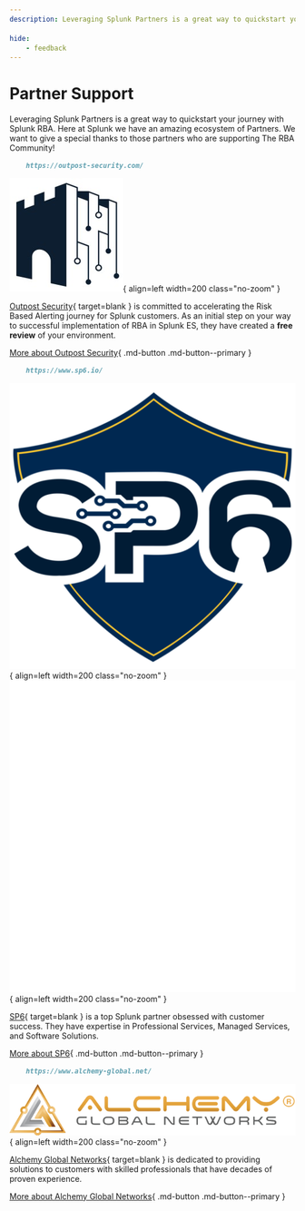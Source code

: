 ```yaml
---
description: Leveraging Splunk Partners is a great way to quickstart your journey with Splunk RBA. Here at Splunk we have an amazing ecosystem of Partners.

hide:
    - feedback
---
```


# Partner Support

Leveraging Splunk Partners is a great way to quickstart your journey with Splunk RBA. Here at Splunk we have an amazing ecosystem of Partners. We want to give a special thanks to those partners who are supporting The RBA Community!

``` markdown title="Outpost Security"
    https://outpost-security.com/
```

<div class="result" markdown>

![Outpost Security](/assets/outpost-security.jpg){ align=left width=200 class="no-zoom" }

[Outpost Security](https://outpost-security.com/){ target=blank } is committed to accelerating the Risk Based Alerting journey for Splunk customers. As an initial step on your way to successful implementation of RBA in Splunk ES, they have created a **free review** of your environment.

[More about Outpost Security](./outpost/ "Outpost Security"){ .md-button .md-button--primary }

</div>

``` markdown title="SP6"
    https://www.sp6.io/
```

<div class="result" markdown>

![SP6](/assets/partners/sp6/sp6_logo_light.png#only-light){ align=left width=200 class="no-zoom" }
![SP6](/assets/partners/sp6/sp6_logo_dark.png#only-dark){ align=left width=200 class="no-zoom" }

[SP6](https://www.sp6.io/){ target=blank } is a top Splunk partner obsessed with customer success. They have expertise in Professional Services, Managed Services, and Software Solutions.

[More about SP6](./sp6/ "SP6"){ .md-button .md-button--primary }

</div>

``` markdown title="Alchemy Global Networks"
    https://www.alchemy-global.net/
```

<div class="result" markdown>

![Alchemy Global Networks](/assets/partners/alchemy/alchemy_logo.svg){ align=left width=200 class="no-zoom" }

[Alchemy Global Networks](https://www.alchemy-global.net/){ target=blank } is dedicated to providing solutions to customers with skilled professionals that have decades of proven experience.

[More about Alchemy Global Networks](./alchemy/ "Alchemy Global Networks"){ .md-button .md-button--primary }

</div>